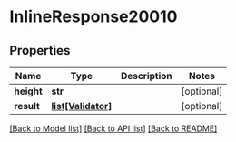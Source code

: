 # InlineResponse20010

## Properties
Name | Type | Description | Notes
------------ | ------------- | ------------- | -------------
**height** | **str** |  | [optional] 
**result** | [**list[Validator]**](Validator.md) |  | [optional] 

[[Back to Model list]](../README.md#documentation-for-models) [[Back to API list]](../README.md#documentation-for-api-endpoints) [[Back to README]](../README.md)


